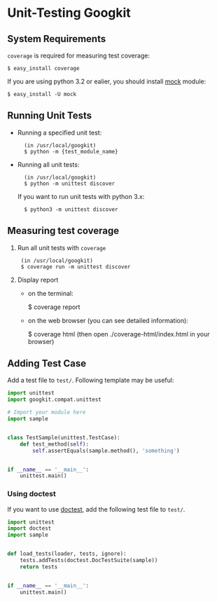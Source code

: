 Unit-Testing Googkit
====================


System Requirements
-------------------
`coverage` is required for measuring test coverage:

	$ easy_install coverage

If you are using python 3.2 or ealier, you should install [mock](http://www.voidspace.org.uk/python/mock/) module:

	$ easy_install -U mock


Running Unit Tests
------------------
* Running a specified unit test:

		(in /usr/local/googkit)
		$ python -m {test_module_name}


* Running all unit tests:

		(in /usr/local/googkit)
		$ python -m unittest discover

	If you want to run unit tests with python 3.x:

	 	$ python3 -m unittest discover


Measuring test coverage
-----------------------
1. Run all unit tests with `coverage`

		(in /usr/local/googkit)
		$ coverage run -m unittest discover


2. Display report

	* on the terminal:

		$ coverage report


	* on the web browser (you can see detailed information):

		$ coverage html
		(then open ./coverage-html/index.html in your browser)


Adding Test Case
----------------
Add a test file to `test/`.
Following template may be useful:

```python
import unittest
import googkit.compat.unittest

# Import your module here
import sample


class TestSample(unittest.TestCase):
    def test_method(self):
        self.assertEquals(sample.method(), 'something')


if __name__ == '__main__':
    unittest.main()
```


### Using doctest
If you want to use [doctest](http://docs.python.org/3.3/library/doctest.html#module-doctest),
add the following test file to `test/`.

```python
import unittest
import doctest
import sample


def load_tests(loader, tests, ignore):
    tests.addTests(doctest.DocTestSuite(sample))
    return tests


if __name__ == '__main__':
    unittest.main()
```
